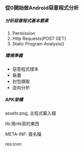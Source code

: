 ### 從0開始做Android惡意程式分析

##### 分析惡意程式基本要素

1. Permission
2. Http Requests\(POST GET\)
3. Static Program Analysis\(\)

##### 環境準備

* 惡意程式樣本
* 裝置
* 封包擷取
* 逆向分析

##### APK架構

assets:png, 主程式載入檔

lib:用ntk寫的東西

META-INF: 簽名檔

res:icon






